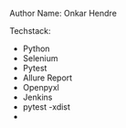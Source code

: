 Author Name: Onkar Hendre

Techstack:
- Python
- Selenium
- Pytest
- Allure Report
- Openpyxl
- Jenkins
- pytest -xdist
- 